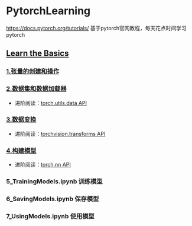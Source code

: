 
# PytorchLearning
https://docs.pytorch.org/tutorials/
基于pytorch官网教程，每天花点时间学习pytorch
## [Learn the Basics](https://docs.pytorch.org/tutorials/beginner/basics/intro.html)
### [1.张量的创建和操作](./Learn%20the%20Basics/1_Tensors.ipynb)
### [2.数据集和数据加载器](./Learn%20the%20Basics/2_Dataset&DataLoaders.ipynb)
- 进阶阅读：[torch.utils.data API](https://docs.pytorch.org/docs/stable/data.html)
### [3.数据变换](./Learn%20the%20Basics/3_Transforms.ipynb)
- 进阶阅读：[torchvision.transforms API](https://docs.pytorch.org/vision/stable/transforms.html)
### [4.构建模型](./Learn%20the%20Basics/1_Tensors.ipynb)    
- 进阶阅读：[torch.nn API](https://pytorch.org/docs/stable/nn.html)
### 5_TrainingModels.ipynb 训练模型    
### 6_SavingModels.ipynb 保存模型
### 7_UsingModels.ipynb 使用模型
